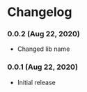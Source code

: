# Changelog

### 0.0.2 (Aug 22, 2020)

- Changed lib name

### 0.0.1 (Aug 22, 2020)

- Initial release
